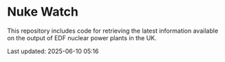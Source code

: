 # Nuke Watch

This repository includes code for retrieving the latest information available on the output of EDF nuclear power plants in the UK.

Last updated: 2025-06-10 05:16